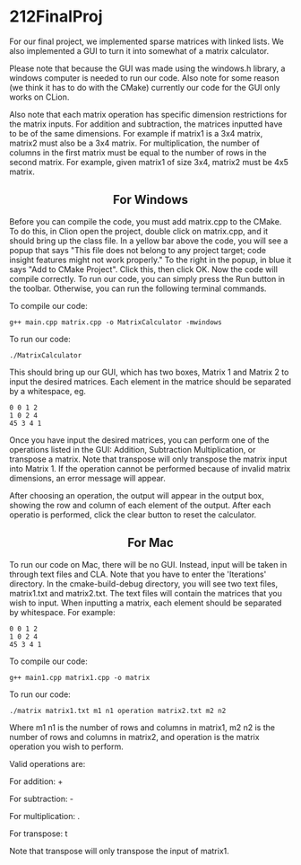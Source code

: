 # 212FinalProj

For our final project, we implemented sparse matrices with linked lists. We also implemented a GUI to turn it into somewhat of a matrix calculator. 

Please note that because the GUI was made using the windows.h library, a windows computer is needed to run our code. Also note for some reason (we think it has to do with the CMake) currently our code for the GUI only works on CLion. 

Also note that each matrix operation has specific dimension restrictions for the matrix inputs. For addition and subtraction, the matrices inputted have to be of the same dimensions. For example if matrix1 is a 3x4 matrix, matrix2 must also be a 3x4 matrix. For multiplication, the number of columns in the first matrix must be equal to the number of rows in the second matrix. For example, given matrix1 of size 3x4, matrix2 must be 4x5 matrix. 

<h2 align = "center" > For Windows </h2>

Before you can compile the code, you must add matrix.cpp to the CMake. To do this, in Clion open the project, double click on matrix.cpp, and it should bring up the class file. In a yellow bar above the code, you will see a popup that says "This file does not belong to any project target; code insight features might not work properly." To the right in the popup, in blue it says "Add to CMake Project". Click this, then click OK. Now the code will compile correctly. To run our code, you can simply press the Run button in the toolbar. Otherwise, you can run the following terminal commands.

To compile our code:

```
g++ main.cpp matrix.cpp -o MatrixCalculator -mwindows
```

To run our code:

```
./MatrixCalculator 
```

This should bring up our GUI, which has two boxes, Matrix 1 and Matrix 2 to input the desired matrices. Each element in the matrice should be separated by a whitespace, eg.

```
0 0 1 2
1 0 2 4
45 3 4 1
```

Once you have input the desired matrices, you can perform one of the operations listed in the GUI: Addition, Subtraction Multiplication, or transpose a matrix. Note that transpose will only transpose the matrix input into Matrix 1. If the operation cannot be performed because of invalid matrix dimensions, an error message will appear. 

After choosing an operation, the output will appear in the output box, showing the row and column of each element of the output. After each operatio is performed, click the clear button to reset the calculator. 

<h2 align = "center" > For Mac </h2>

To run our code on Mac, there will be no GUI. Instead, input will be taken in through text files and CLA. Note that you have to enter the 'Iterations' directory. In the cmake-build-debug directory, you will see two text files, matrix1.txt and matrix2.txt. The text files will contain the matrices that you wish to input. When inputting a matrix, each element should be separated by whitespace.
For example:

```
0 0 1 2
1 0 2 4
45 3 4 1
```

To compile our code:

```
g++ main1.cpp matrix1.cpp -o matrix
```

To run our code:

```
./matrix matrix1.txt m1 n1 operation matrix2.txt m2 n2 
```

Where m1 n1 is the number of rows and columns in matrix1, m2 n2 is the number of rows and columns in matrix2, and operation is the matrix operation you wish to perform. 

Valid operations are:

For addition: +

For subtraction: -

For multiplication: .

For transpose: t

Note that transpose will only transpose the input of matrix1.

